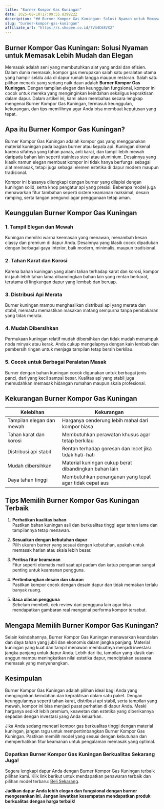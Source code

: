 ```yaml
---
title: "Burner Kompor Gas Kuningan"
date: 2025-08-10T17:09:55.839922Z
description: "## Burner Kompor Gas Kuningan: Solusi Nyaman untuk Memasak Lebih Mudah dan Elegan..."
slug: "burner-kompor-gas-kuningan"
affiliate_url: "https://s.shopee.co.id/7V44C68VX2"
---
```

## Burner Kompor Gas Kuningan: Solusi Nyaman untuk Memasak Lebih Mudah dan Elegan

Memasak adalah seni yang membutuhkan alat yang andal dan efisien. Dalam dunia memasak, kompor gas merupakan salah satu peralatan utama yang hampir selalu ada di dapur rumah tangga maupun restoran. Salah satu pilihan menarik yang sedang naik daun adalah **Burner Kompor Gas Kuningan**. Dengan tampilan elegan dan keunggulan fungsional, kompor ini cocok untuk mereka yang menginginkan keindahan sekaligus kepraktisan dalam dapur. Dalam artikel ini, kami akan membahas secara lengkap mengenai Burner Kompor Gas Kuningan, termasuk keunggulan, kekurangan, dan tips memilihnya agar Anda bisa membuat keputusan yang tepat.

## Apa itu Burner Kompor Gas Kuningan?

Burner Kompor Gas Kuningan adalah kompor gas yang menggunakan material kuningan pada bagian burner atau kepala api. Kuningan dikenal karena sifatnya yang tahan panas, anti karat, dan tampil lebih mewah daripada bahan lain seperti stainless steel atau aluminium. Desainnya yang klasik namun elegan membuat kompor ini tidak hanya berfungsi sebagai alat memasak, tetapi juga sebagai elemen estetika di dapur modern maupun tradisional.

Kompor ini biasanya dilengkapi dengan burner yang dilapisi dengan kuningan solid, serta knop pengatur api yang presisi. Beberapa model juga menawarkan fitur tambahan seperti sistem keamanan maksimal, desain ramping, serta tangan pengunci agar penggunaan tetap aman.

## Keunggulan Burner Kompor Gas Kuningan

### 1. Tampil Elegan dan Mewah

Kuningan memiliki warna keemasan yang menawan, menambah kesan classy dan premium di dapur Anda. Desainnya yang klasik cocok dipadukan dengan berbagai gaya interior, baik modern, minimalis, maupun tradisional.

### 2. Tahan Karat dan Korosi

Karena bahan kuningan yang alami tahan terhadap karat dan korosi, kompor ini jauh lebih tahan lama dibandingkan bahan lain yang rentan berkarat, terutama di lingkungan dapur yang lembab dan beruap.

### 3. Distribusi Api Merata

Burner kuningan mampu menghasilkan distribusi api yang merata dan stabil, memastu memastikan masakan matang sempurna tanpa pembakaran yang tidak merata.

### 4. Mudah Dibersihkan

Permukaan kuningan relatif mudah dibersihkan dan tidak mudah menumpuk noda minyak atau kerak. Anda cukup mengelapnya dengan kain lembab dan pembersih ringan untuk menjaga tampilan tetap bersih berkilau.

### 5. Cocok untuk Berbagai Peralatan Masak

Burner dengan bahan kuningan cocok digunakan untuk berbagai jenis panci, dari yang kecil sampai besar. Kualitas api yang stabil juga memudahkan memasak hidangan rumahan maupun skala profesional.

## Kekurangan Burner Kompor Gas Kuningan

| Kelebihan | Kekurangan |
|------------|--------------|
| Tampilan elegan dan mewah | Harganya cenderung lebih mahal dari kompor biasa |
| Tahan karat dan korosi | Membutuhkan perawatan khusus agar tetap berkilau |
| Distribusi api stabil | Rentan terhadap goresan dan lecet jika tidak hati-hati |
| Mudah dibersihkan | Material kuningan cukup berat dibandingkan bahan lain |
| Daya tahan tinggi | Membutuhkan penanganan yang tepat agar tidak cepat aus |

## Tips Memilih Burner Kompor Gas Kuningan Terbaik

1. **Perhatikan kualitas bahan**  
Pastikan bahan kuningan asli dan berkualitas tinggi agar tahan lama dan tampilannya tetap menawan.

2. **Sesuaikan dengan kebutuhan dapur**  
Pilih ukuran burner yang sesuai dengan kebutuhan, apakah untuk memasak harian atau skala lebih besar.

3. **Periksa fitur keamanan**  
Fitur seperti otomatis mati saat api padam dan katup pengaman sangat penting untuk keamanan pengguna.

4. **Pertimbangkan desain dan ukuran**  
Pastikan kompor cocok dengan desain dapur dan tidak memakan terlalu banyak ruang.

5. **Baca ulasan pengguna**  
Sebelum membeli, cek review dari pengguna lain agar bisa mendapatkan gambaran real mengenai performa kompor tersebut.

## Mengapa Memilih Burner Kompor Gas Kuningan?

Selain keindahannya, Burner Kompor Gas Kuningan menawarkan keandalan dan daya tahan yang jubli dan ekonomis dalam jangka panjang. Material kuningan yang kuat dan tampil menawan membuatnya menjadi investasi jangka panjang untuk dapur Anda. Lebih dari itu, tampilan yang klasik dan anggun mampu meningkatkan nilai estetika dapur, menciptakan suasana memasak yang menyenangkan.

## Kesimpulan

Burner Kompor Gas Kuningan adalah pilihan ideal bagi Anda yang menginginkan keindahan dan kepraktisan dalam satu paket. Dengan keunggulannya seperti tahan karat, distribusi api stabil, serta tampilan yang mewah, kompor ini bisa menjadi pusat perhatian di dapur Anda. Meski harganya sedikit lebih premium, keawetan dan estetika yang diberikannya sepadan dengan investasi yang Anda keluarkan.

Jika Anda sedang mencari kompor gas berkualitas tinggi dengan material kuningan, jangan ragu untuk mempertimbangkan Burner Kompor Gas Kuningan. Pastikan memilih model yang sesuai dengan kebutuhan dan memperhatikan fitur keamanan untuk pengalaman memasak yang optimal.

### Dapatkan Burner Kompor Gas Kuningan Berkualitas Sekarang Juga!

Segera lengkapi dapur Anda dengan Burner Kompor Gas Kuningan terbaik pilihan kami. Klik link berikut untuk mendapatkan penawaran terbaik dan pilihan model terbaru: [Beli Sekarang](https://s.shopee.co.id/7V44C68VX2).

**Jadikan dapur Anda lebih elegan dan fungsional dengan burner mengesankan ini. Jangan lewatkan kesempatan mendapatkan produk berkualitas dengan harga terbaik!**